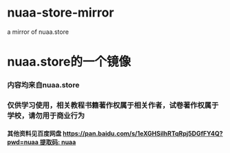 # nuaa-store-mirror
a mirror of nuaa.store

# nuaa.store的一个镜像
### 内容均来自nuaa.store
### 仅供学习使用，相关教程书籍著作权属于相关作者，试卷著作权属于学校，请勿用于商业行为

#### 其他资料见百度网盘 [https://pan.baidu.com/s/1eXGHSilhRTqRpj5DGfFY4Q?pwd=nuaa 提取码: nuaa](https://pan.baidu.com/s/1eXGHSilhRTqRpj5DGfFY4Q?pwd=nuaa)